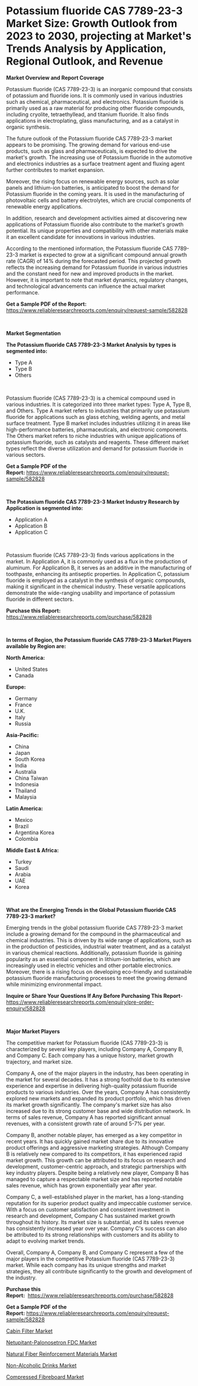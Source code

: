 <p><h1>Potassium fluoride CAS 7789-23-3 Market Size: Growth Outlook from 2023 to 2030, projecting at Market's Trends Analysis by Application, Regional Outlook, and Revenue</h1></p><p><strong>Market Overview and Report Coverage</strong></p>
<p><p>Potassium fluoride (CAS 7789-23-3) is an inorganic compound that consists of potassium and fluoride ions. It is commonly used in various industries such as chemical, pharmaceutical, and electronics. Potassium fluoride is primarily used as a raw material for producing other fluoride compounds, including cryolite, tetraethyllead, and titanium fluoride. It also finds applications in electroplating, glass manufacturing, and as a catalyst in organic synthesis.</p><p>The future outlook of the Potassium fluoride CAS 7789-23-3 market appears to be promising. The growing demand for various end-use products, such as glass and pharmaceuticals, is expected to drive the market's growth. The increasing use of Potassium fluoride in the automotive and electronics industries as a surface treatment agent and fluxing agent further contributes to market expansion.</p><p>Moreover, the rising focus on renewable energy sources, such as solar panels and lithium-ion batteries, is anticipated to boost the demand for Potassium fluoride in the coming years. It is used in the manufacturing of photovoltaic cells and battery electrolytes, which are crucial components of renewable energy applications.</p><p>In addition, research and development activities aimed at discovering new applications of Potassium fluoride also contribute to the market's growth potential. Its unique properties and compatibility with other materials make it an excellent candidate for innovations in various industries.</p><p>According to the mentioned information, the Potassium fluoride CAS 7789-23-3 market is expected to grow at a significant compound annual growth rate (CAGR) of 14% during the forecasted period. This projected growth reflects the increasing demand for Potassium fluoride in various industries and the constant need for new and improved products in the market. However, it is important to note that market dynamics, regulatory changes, and technological advancements can influence the actual market performance.</p></p>
<p><strong>Get a Sample PDF of the Report:</strong> <a href="https://www.reliableresearchreports.com/enquiry/request-sample/582828">https://www.reliableresearchreports.com/enquiry/request-sample/582828</a></p>
<p>&nbsp;</p>
<p><strong>Market Segmentation</strong></p>
<p><strong>The Potassium fluoride CAS 7789-23-3 Market Analysis by types is segmented into:</strong></p>
<p><ul><li>Type A</li><li>Type B</li><li>Others</li></ul></p>
<p>&nbsp;</p>
<p><p>Potassium fluoride (CAS 7789-23-3) is a chemical compound used in various industries. It is categorized into three market types: Type A, Type B, and Others. Type A market refers to industries that primarily use potassium fluoride for applications such as glass etching, welding agents, and metal surface treatment. Type B market includes industries utilizing it in areas like high-performance batteries, pharmaceuticals, and electronic components. The Others market refers to niche industries with unique applications of potassium fluoride, such as catalysts and reagents. These different market types reflect the diverse utilization and demand for potassium fluoride in various sectors.</p></p>
<p><strong>Get a Sample PDF of the Report:</strong>&nbsp;<a href="https://www.reliableresearchreports.com/enquiry/request-sample/582828">https://www.reliableresearchreports.com/enquiry/request-sample/582828</a></p>
<p>&nbsp;</p>
<p><strong>The Potassium fluoride CAS 7789-23-3 Market Industry Research by Application is segmented into:</strong></p>
<p><ul><li>Application A</li><li>Application B</li><li>Application C</li></ul></p>
<p>&nbsp;</p>
<p><p>Potassium fluoride (CAS 7789-23-3) finds various applications in the market. In Application A, it is commonly used as a flux in the production of aluminum. For Application B, it serves as an additive in the manufacturing of toothpaste, enhancing its antiseptic properties. In Application C, potassium fluoride is employed as a catalyst in the synthesis of organic compounds, making it significant in the chemical industry. These versatile applications demonstrate the wide-ranging usability and importance of potassium fluoride in different sectors.</p></p>
<p><strong>Purchase this Report:</strong>&nbsp; <a href="https://www.reliableresearchreports.com/purchase/582828">https://www.reliableresearchreports.com/purchase/582828</a></p>
<p>&nbsp;</p>
<p><strong>In terms of Region, the Potassium fluoride CAS 7789-23-3 Market Players available by Region are:</strong></p>
<p>
    <p> <strong> North America: </strong>
        <ul>
            <li>United States</li>
            <li>Canada</li>
        </ul>
        </p> 
    <p> <strong> Europe: </strong>
        <ul>
            <li>Germany</li>
            <li>France</li>
            <li>U.K.</li>
            <li>Italy</li>
            <li>Russia</li>
        </ul>
        </p> 
    <p> <strong> Asia-Pacific: </strong>
        <ul>
            <li>China</li>
            <li>Japan</li>
            <li>South Korea</li>
            <li>India</li>
            <li>Australia</li>
            <li>China Taiwan</li>
            <li>Indonesia</li>
            <li>Thailand</li>
            <li>Malaysia</li>
        </ul>
        </p> 
    <p> <strong> Latin America: </strong>
        <ul>
            <li>Mexico</li>
            <li>Brazil</li>
            <li>Argentina Korea</li>
            <li>Colombia</li>
        </ul>
        </p> 
    <p> <strong> Middle East & Africa: </strong>
        <ul>
            <li>Turkey</li>
            <li>Saudi</li>
            <li>Arabia</li>
            <li>UAE</li>
            <li>Korea</li>
        </ul>
    </p>
    </p>
<p>&nbsp;</p>
<p><strong>What are the Emerging Trends in the Global Potassium fluoride CAS 7789-23-3 market?</strong></p>
<p><p>Emerging trends in the global potassium fluoride CAS 7789-23-3 market include a growing demand for the compound in the pharmaceutical and chemical industries. This is driven by its wide range of applications, such as in the production of pesticides, industrial water treatment, and as a catalyst in various chemical reactions. Additionally, potassium fluoride is gaining popularity as an essential component in lithium-ion batteries, which are increasingly used in electric vehicles and other portable electronics. Moreover, there is a rising focus on developing eco-friendly and sustainable potassium fluoride manufacturing processes to meet the growing demand while minimizing environmental impact.</p></p>
<p><strong>Inquire or Share Your Questions If Any Before Purchasing This Report</strong>- <a href="https://www.reliableresearchreports.com/enquiry/pre-order-enquiry/582828">https://www.reliableresearchreports.com/enquiry/pre-order-enquiry/582828</a></p>
<p>&nbsp;</p>
<p><strong>Major Market Players</strong></p>
<p><p>The competitive market for Potassium fluoride (CAS 7789-23-3) is characterized by several key players, including Company A, Company B, and Company C. Each company has a unique history, market growth trajectory, and market size.</p><p>Company A, one of the major players in the industry, has been operating in the market for several decades. It has a strong foothold due to its extensive experience and expertise in delivering high-quality potassium fluoride products to various industries. Over the years, Company A has consistently explored new markets and expanded its product portfolio, which has driven its market growth significantly. The company's market size has also increased due to its strong customer base and wide distribution network. In terms of sales revenue, Company A has reported significant annual revenues, with a consistent growth rate of around 5-7% per year.</p><p>Company B, another notable player, has emerged as a key competitor in recent years. It has quickly gained market share due to its innovative product offerings and aggressive marketing strategies. Although Company B is relatively new compared to its competitors, it has experienced rapid market growth. This growth can be attributed to its focus on research and development, customer-centric approach, and strategic partnerships with key industry players. Despite being a relatively new player, Company B has managed to capture a respectable market size and has reported notable sales revenue, which has grown exponentially year after year.</p><p>Company C, a well-established player in the market, has a long-standing reputation for its superior product quality and impeccable customer service. With a focus on customer satisfaction and consistent investment in research and development, Company C has sustained market growth throughout its history. Its market size is substantial, and its sales revenue has consistently increased year over year. Company C's success can also be attributed to its strong relationships with customers and its ability to adapt to evolving market trends.</p><p>Overall, Company A, Company B, and Company C represent a few of the major players in the competitive Potassium fluoride (CAS 7789-23-3) market. While each company has its unique strengths and market strategies, they all contribute significantly to the growth and development of the industry.</p></p>
<p><strong>Purchase this Report:</strong>&nbsp;&nbsp;<a href="https://www.reliableresearchreports.com/purchase/582828">https://www.reliableresearchreports.com/purchase/582828</a></p>
<p></p>
<p><strong>Get a Sample PDF of the Report:</strong>&nbsp;<a href="https://www.reliableresearchreports.com/enquiry/request-sample/582828">https://www.reliableresearchreports.com/enquiry/request-sample/582828</a></p>
<p><p><a href="https://medium.com/@sachintenrp23/cabin-filter-market-size-growth-forecast-2023-2030-9cb76ada3edf">Cabin Filter Market</a></p><p><a href="https://www.linkedin.com/pulse/netupitant-palonosetron-fdc-market-challenges-opportunities/">Netupitant-Palonosetron FDC Market</a></p><p><a href="https://www.linkedin.com/pulse/natural-fiber-reinforcement-materials-market-insights-players/">Natural Fiber Reinforcement Materials Market</a></p><p><a href="https://www.linkedin.com/pulse/non-alcoholic-drinks-market-size-growth-forecast-from-2023/">Non-Alcoholic Drinks Market</a></p><p><a href="https://medium.com/@jeffreymohr2023/compressed-fibreboard-market-size-growth-forecast-2023-2030-a6e9204e1bfa">Compressed Fibreboard Market</a></p></p>